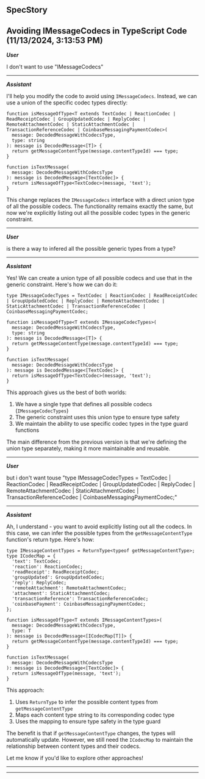 ## SpecStory

## Avoiding IMessageCodecs in TypeScript Code (11/13/2024, 3:13:53 PM)

_**User**_

I don't want to use "IMessageCodecs"

---

_**Assistant**_

I'll help you modify the code to avoid using `IMessageCodecs`. Instead, we can use a union of the specific codec types directly:

```typescript:components/Chat/Message/V3Message.tsx
function isMessageOfType<T extends TextCodec | ReactionCodec | ReadReceiptCodec | GroupUpdatedCodec | ReplyCodec | RemoteAttachmentCodec | StaticAttachmentCodec | TransactionReferenceCodec | CoinbaseMessagingPaymentCodec>(
  message: DecodedMessageWithCodecsType,
  type: string
): message is DecodedMessage<[T]> {
  return getMessageContentType(message.contentTypeId) === type;
}

function isTextMessage(
  message: DecodedMessageWithCodecsType
): message is DecodedMessage<[TextCodec]> {
  return isMessageOfType<TextCodec>(message, 'text');
}
```

This change replaces the `IMessageCodecs` interface with a direct union type of all the possible codecs. The functionality remains exactly the same, but now we're explicitly listing out all the possible codec types in the generic constraint.

---

_**User**_

is there a way to infered all the possible generic types from a type?

---

_**Assistant**_

Yes! We can create a union type of all possible codecs and use that in the generic constraint. Here's how we can do it:

```typescript:components/Chat/Message/V3Message.tsx
type IMessageCodecTypes = TextCodec | ReactionCodec | ReadReceiptCodec | GroupUpdatedCodec | ReplyCodec | RemoteAttachmentCodec | StaticAttachmentCodec | TransactionReferenceCodec | CoinbaseMessagingPaymentCodec;

function isMessageOfType<T extends IMessageCodecTypes>(
  message: DecodedMessageWithCodecsType,
  type: string
): message is DecodedMessage<[T]> {
  return getMessageContentType(message.contentTypeId) === type;
}

function isTextMessage(
  message: DecodedMessageWithCodecsType
): message is DecodedMessage<[TextCodec]> {
  return isMessageOfType<TextCodec>(message, 'text');
}
```

This approach gives us the best of both worlds:
1. We have a single type that defines all possible codecs (`IMessageCodecTypes`)
2. The generic constraint uses this union type to ensure type safety
3. We maintain the ability to use specific codec types in the type guard functions

The main difference from the previous version is that we're defining the union type separately, making it more maintainable and reusable.

---

_**User**_

but i don't want touse "type IMessageCodecTypes = TextCodec | ReactionCodec | ReadReceiptCodec | GroupUpdatedCodec | ReplyCodec | RemoteAttachmentCodec | StaticAttachmentCodec | TransactionReferenceCodec | CoinbaseMessagingPaymentCodec;"

---

_**Assistant**_



Ah, I understand - you want to avoid explicitly listing out all the codecs. In this case, we can infer the possible types from the `getMessageContentType` function's return type. Here's how:

```typescript:components/Chat/Message/V3Message.tsx
type IMessageContentTypes = ReturnType<typeof getMessageContentType>;
type ICodecMap = {
  'text': TextCodec;
  'reaction': ReactionCodec;
  'readReceipt': ReadReceiptCodec;
  'groupUpdated': GroupUpdatedCodec;
  'reply': ReplyCodec;
  'remoteAttachment': RemoteAttachmentCodec;
  'attachment': StaticAttachmentCodec;
  'transactionReference': TransactionReferenceCodec;
  'coinbasePayment': CoinbaseMessagingPaymentCodec;
};

function isMessageOfType<T extends IMessageContentTypes>(
  message: DecodedMessageWithCodecsType,
  type: T
): message is DecodedMessage<[ICodecMap[T]]> {
  return getMessageContentType(message.contentTypeId) === type;
}

function isTextMessage(
  message: DecodedMessageWithCodecsType
): message is DecodedMessage<[TextCodec]> {
  return isMessageOfType(message, 'text');
}
```

This approach:
1. Uses `ReturnType` to infer the possible content types from `getMessageContentType`
2. Maps each content type string to its corresponding codec type
3. Uses the mapping to ensure type safety in the type guard

The benefit is that if `getMessageContentType` changes, the types will automatically update. However, we still need the `ICodecMap` to maintain the relationship between content types and their codecs.

Let me know if you'd like to explore other approaches!

---



---

